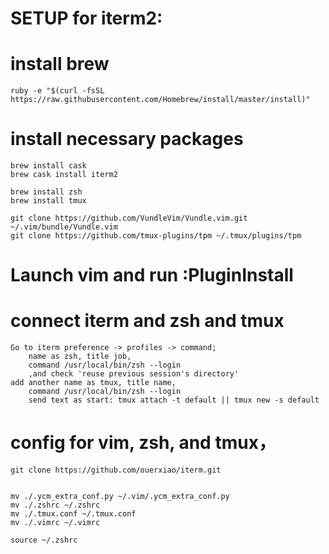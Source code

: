 # SETUP for iterm2:

# install brew 
	ruby -e "$(curl -fsSL https://raw.githubusercontent.com/Homebrew/install/master/install)"
	
# install necessary packages
	brew install cask
	brew cask install iterm2

	brew install zsh
	brew install tmux

	git clone https://github.com/VundleVim/Vundle.vim.git ~/.vim/bundle/Vundle.vim
	git clone https://github.com/tmux-plugins/tpm ~/.tmux/plugins/tpm
	
	
# Launch vim and run :PluginInstall
	

# connect iterm and zsh and tmux
	Go to iterm preference -> profiles -> command;  
		name as zsh, title job, 
		command /usr/local/bin/zsh --login
		,and check 'reuse previous session's directory'
	add another name as tmux, title name, 
		command /usr/local/bin/zsh --login	
		send text as start: tmux attach -t default || tmux new -s default

# config for vim, zsh, and tmux， 
	git clone https://github.com/ouerxiao/iterm.git


	mv ./.ycm_extra_conf.py ~/.vim/.ycm_extra_conf.py
	mv ./.zshrc ~/.zshrc
	mv ./.tmux.conf ~/.tmux.conf
	mv ./.vimrc ~/.vimrc
	
	source ~/.zshrc

	
